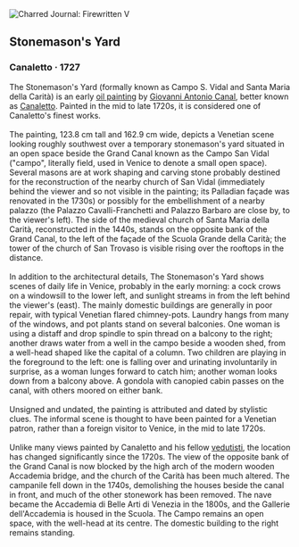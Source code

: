 <div class="artwork-of-the-day">
  <div class="container">
    <div class="img-wrapper">
      <img
        src="https://uploads3.wikiart.org/images/canaletto/stonemason-s-yard-1727.jpg!Large.jpg"
        alt="Charred Journal: Firewritten V" />
    </div>
    <div class="artwork-detail">
      <div class="artwork-origin"> 
        <h2 class="artwork-name">Stonemason's Yard</h2>
        <h3 class="artist">
          Canaletto
                    ·  1727
        </h3>
      </div>
      <p class="description">
        <span class="artwork-description-text ng-binding" ng-bind-html="viewModel.ArtworkOfTheDay.Description | unsafe">The Stonemason's Yard (formally known as Campo S. Vidal and Santa Maria della Carità) is an early <a target="_blank" href="/en/paintings-by-media/oil-on-sacking">oil painting</a> by <a target="_blank" href="/en/canaletto">Giovanni Antonio Canal</a>, better known as <a target="_blank" href="/en/canaletto">Canaletto</a>. Painted in the mid to late 1720s, it is considered one of Canaletto's finest works.
<br>
<br>The painting, 123.8&nbsp;cm tall and 162.9&nbsp;cm wide, depicts a Venetian scene looking roughly southwest over a temporary stonemason's yard situated in an open space beside the Grand Canal known as the Campo San Vidal ("campo", literally field, used in Venice to denote a small open space). Several masons are at work shaping and carving stone probably destined for the reconstruction of the nearby church of San Vidal (immediately behind the viewer and so not visible in the painting; its Palladian façade was renovated in the 1730s) or possibly for the embellishment of a nearby palazzo (the Palazzo Cavalli-Franchetti and Palazzo Barbaro are close by, to the viewer's left). The side of the medieval church of Santa Maria della Carità, reconstructed in the 1440s, stands on the opposite bank of the Grand Canal, to the left of the façade of the Scuola Grande della Carità; the tower of the church of San Trovaso is visible rising over the rooftops in the distance.
<br>
<br>In addition to the architectural details, The Stonemason's Yard shows scenes of daily life in Venice, probably in the early morning: a cock crows on a windowsill to the lower left, and sunlight streams in from the left behind the viewer's (east). The mainly domestic buildings are generally in poor repair, with typical Venetian flared chimney-pots. Laundry hangs from many of the windows, and pot plants stand on several balconies. One woman is using a distaff and drop spindle to spin thread on a balcony to the right; another draws water from a well in the campo beside a wooden shed, from a well-head shaped like the capital of a column. Two children are playing in the foreground to the left: one is falling over and urinating involuntarily in surprise, as a woman lunges forward to catch him; another woman looks down from a balcony above. A gondola with canopied cabin passes on the canal, with others moored on either bank.
<br>
<br>Unsigned and undated, the painting is attributed and dated by stylistic clues. The informal scene is thought to have been painted for a Venetian patron, rather than a foreign visitor to Venice, in the mid to late 1720s.
<br>
<br>Unlike many views painted by Canaletto and his fellow <a target="_blank" href="/en/paintings-by-genre/veduta">vedutisti</a>, the location has changed significantly since the 1720s. The view of the opposite bank of the Grand Canal is now blocked by the high arch of the modern wooden Accademia bridge, and the church of the Carità has been much altered. The campanile fell down in the 1740s, demolishing the houses beside the canal in front, and much of the other stonework has been removed. The nave became the Accademia di Belle Arti di Venezia in the 1800s, and the Gallerie dell'Accademia is housed in the Scuola. The Campo remains an open space, with the well-head at its centre. The domestic building to the right remains standing.</span>
                        <div class="text-shadow-container" ng-show="showShadow" style=""></div>
      </p>
    </div>
  </div>

</div>
